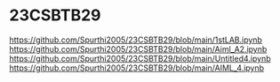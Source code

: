 # 23CSBTB29
https://github.com/Spurthi2005/23CSBTB29/blob/main/1stLAB.ipynb
https://github.com/Spurthi2005/23CSBTB29/blob/main/Aiml_A2.ipynb
https://github.com/Spurthi2005/23CSBTB29/blob/main/Untitled4.ipynb
https://github.com/Spurthi2005/23CSBTB29/blob/main/AIML_4.ipynb
